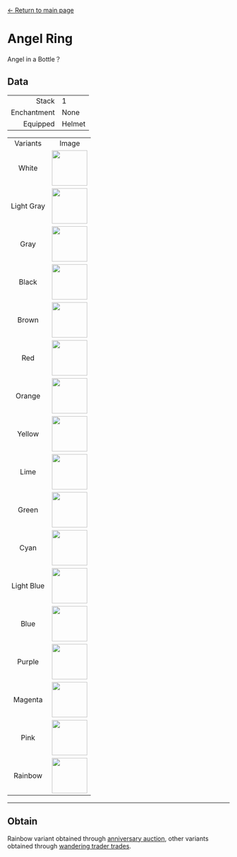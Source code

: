[← Return to main page](../)
# Angel Ring
Angel in a Bottle？

## Data
<table>
    <tr><td align="end">Stack</td><td>1</td></tr>
    <tr><td align="end">Enchantment</td><td>None</td></tr>
    <tr><td align="end">Equipped</td><td>Helmet</td></tr>
</table>
<table>
    <tr><td align="center">Variants</td><td align="center">Image</td></tr>
    <tr><td align="center">White</td><td><img src="https://i.imgur.com/ymQfXnG.png" height="80"/></td></tr>
    <tr><td align="center">Light Gray</td><td><img src="https://i.imgur.com/xtX6NUT.png" height="80"/></td></tr>
    <tr><td align="center">Gray</td><td><img src="https://i.imgur.com/Of2SjIo.png" height="80"/></td></tr>
    <tr><td align="center">Black</td><td><img src="https://i.imgur.com/VdtH3zZ.png" height="80"/></td></tr>
    <tr><td align="center">Brown</td><td><img src="https://i.imgur.com/BErUa75.png" height="80"/></td></tr>
    <tr><td align="center">Red</td><td><img src="https://i.imgur.com/JmeounM.png" height="80"/></td></tr>
    <tr><td align="center">Orange</td><td><img src="https://i.imgur.com/DwUteE9.png" height="80"/></td></tr>
    <tr><td align="center">Yellow</td><td><img src="https://i.imgur.com/3y9pSLb.png" height="80"/></td></tr>
    <tr><td align="center">Lime</td><td><img src="https://i.imgur.com/d3FtHUw.png" height="80"/></td></tr>
    <tr><td align="center">Green</td><td><img src="https://i.imgur.com/YiFSuYG.png" height="80"/></td></tr>
    <tr><td align="center">Cyan</td><td><img src="https://i.imgur.com/fQ9YVIy.png" height="80"/></td></tr>
    <tr><td align="center">Light Blue</td><td><img src="https://i.imgur.com/iJnP9zV.png" height="80"/></td></tr>
    <tr><td align="center">Blue</td><td><img src="https://i.imgur.com/gmsu4WY.png" height="80"/></td></tr>
    <tr><td align="center">Purple</td><td><img src="https://i.imgur.com/lCPIDMI.png" height="80"/></td></tr>
    <tr><td align="center">Magenta</td><td><img src="https://i.imgur.com/pzs5wzJ.png" height="80"/></td></tr>
    <tr><td align="center">Pink</td><td><img src="https://i.imgur.com/3v5X094.png" height="80"/></td></tr>
    <tr><td align="center">Rainbow</td><td><img src="https://i.imgur.com/ojKGaam.gif" height="80"/></td></tr>
</table>

---

## Obtain
Rainbow variant obtained through <a href="../feature/anniversary.md">anniversary auction</a>, other variants obtained through <a href="../feature/enhanced_wandering_trader.md">wandering trader trades</a>.
